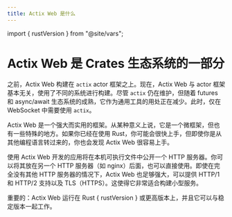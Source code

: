 ```yaml
---
title: Actix Web 是什么
---
```

import { rustVersion } from "@site/vars";

# Actix Web 是 Crates 生态系统的一部分

之前，Actix Web 构建在 `actix` actor 框架之上。现在，Actix Web 与 actor 框架基本无关，使用了不同的系统进行构建。尽管 `actix` 仍在维护，但随着 futures 和 async/await 生态系统的成熟，它作为通用工具的用处正在减少。此时，仅在 WebSocket 中需要使用 `actix`。

Actix Web 是一个强大而实用的框架。从某种意义上说，它是一个微框架，但也有一些特殊的地方。如果你已经在使用 Rust，你可能会很快上手，但即使你是从其他编程语言转过来的，你也会发现 Actix Web 很容易上手。

<!-- TODO -->
<!-- actix-extras -->

使用 Actix Web 开发的应用将在本机可执行文件中公开一个 HTTP 服务器。你可以将其放在另一个 HTTP 服务器（如 nginx）后面，也可以直接使用。即使在完全没有其他 HTTP 服务器的情况下，Actix Web 也足够强大，可以提供 HTTP/1 和 HTTP/2 支持以及 TLS（HTTPS）。这使得它非常适合构建小型服务。

<p>
重要的：Actix Web 运行在 Rust { rustVersion } 或更高版本上，并且它可以与稳定版本一起工作。
</p>

<!-- TODO -->
<!-- which is built upon the fantastic [Tokio][tokio] asynchronous I/O system -->

<!-- LINKS -->

[tokio]: https://tokio.rs
